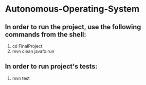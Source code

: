 # Autonomous-Operating-System
## In order to run the project, use the following commands from the shell:
1. cd FinalProject
2. mvn clean javafx:run

## In order to run project's tests:
1. mvn test

